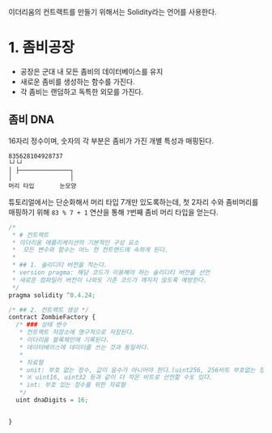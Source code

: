 이더리움의 컨트랙트를 만들기 위해서는 Solidity라는 언어를 사용한다.

# 1. 좀비공장

+ 공장은 군대 내 모든 좀비의 데이터베이스를 유지
+ 새로운 좀비를 생성하는 함수를 가진다.
+ 각 좀비는 랜덤하고 독특한 외모를 가진다.

## 좀비 DNA

16자리 정수이며, 숫자의 각 부분은 좀비가 가진 개별 특성과 매핑된다. 
```
835628104928737
└┘└┘
│ ├──────────────┐
│                │
머리 타입       눈모양
```
튜토리얼에서는 단순화해서 머리 타입 7개만 있도록하는데, 첫 2자리 수와 좀비머리를 매핑하기 위해 `83 % 7 + 1` 연산을 통해 `7`번째 좀비 머리 타입을 얻는다.

```js
/* 
 * # 컨트랙트
 * 이더리움 애플리케이션의 기본적인 구성 요소
 *  모든 변수와 함수는 어느 한 컨트랜드에 속하게 된다.
 *
 * ## 1. 솔리디티 버전을 적는다.
 * version pragma: 해당 코드가 이용해야 하는 솔리디티 버전을 선언
 * 새로운 컴파일러 버전이 나와도 기존 코드가 깨지지 않도록 예방한다.
 */
pragma solidity ^0.4.24;

/* ## 2. 컨트랙트 생성 */
contract ZombieFactory {
  /* ### 상태 변수
   * 컨트랙트 저장소에 영구적으로 저장된다.
   * 이더리움 블록체인에 기록된다.
   * 데이터베이스에 데이터를 쓰는 것과 동일하다.
   *
   * 자료형
   * unit: 부호 없는 정수, 값이 음수가 아니어야 한다.(uint256, 256비트 부호없는 정수의 다른 표현)
   * ※ uint16, uint32 등과 같이 더 작은 비트로 선언할 수도 있다.
   * int: 부호 있는 정수를 위한 자료형
   */
  uint dnaDigits = 16;


}
```
